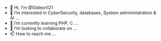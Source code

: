 - 👋 Hi, I’m @Gideon121
- 👀 I’m interested in CyberSecurity, databases, System admininistration & AI ...
- 🌱 I’m currently learning PHP, C ...
- 💞️ I’m looking to collaborate on ...
- 📫 How to reach me ...

<!---
Gideon121/Gideon121 is a ✨ special ✨ repository because its `README.md` (this file) appears on your GitHub profile.
You can click the Preview link to take a look at your changes.
--->
